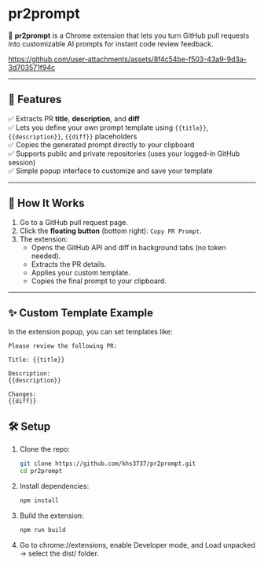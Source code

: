 # pr2prompt

💬 **pr2prompt** is a Chrome extension that lets you turn GitHub pull requests into customizable AI prompts for instant code review feedback.

https://github.com/user-attachments/assets/8f4c54be-f503-43a9-9d3a-3d703571f94c

---

## 🚀 Features

✅ Extracts PR **title**, **description**, and **diff**  
✅ Lets you define your own prompt template using `{{title}}`, `{{description}}`, `{{diff}}` placeholders  
✅ Copies the generated prompt directly to your clipboard  
✅ Supports public and private repositories (uses your logged-in GitHub session)  
✅ Simple popup interface to customize and save your template

---

## 🔧 How It Works

1. Go to a GitHub pull request page.
2. Click the **floating button** (bottom right): `Copy PR Prompt`.
3. The extension:
   - Opens the GitHub API and diff in background tabs (no token needed).
   - Extracts the PR details.
   - Applies your custom template.
   - Copies the final prompt to your clipboard.

---

## ✨ Custom Template Example

In the extension popup, you can set templates like:

```
Please review the following PR:

Title: {{title}}

Description:
{{description}}

Changes:
{{diff}}
```

## 🛠 Setup

1. Clone the repo:

   ```bash
   git clone https://github.com/khs3737/pr2prompt.git
   cd pr2prompt
   ```

2. Install dependencies:

   ```bash
   npm install
   ```

3. Build the extension:

   ```bash
   npm run build
   ```

4. Go to chrome://extensions, enable Developer mode, and Load unpacked → select the dist/ folder.
